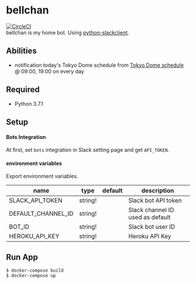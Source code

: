 # bellchan
[![CircleCI](https://circleci.com/gh/shirakiya/bellchan.svg?style=svg)](https://circleci.com/gh/shirakiya/bellchan)  
bellchan is my home bot. Using [python-slackclient](https://github.com/slackapi/python-slackclient).


## Abilities
- notification today's Tokyo Dome schedule from [Tokyo Dome schedule](https://www.tokyo-dome.co.jp/dome/event/schedule.html) @ 09:00, 19:00 on every day


## Required
- Python 3.7.1


## Setup
#### Bots Integration
At first, set `bots` integration in Slack setting page and get `API_TOKEN`.

#### environment variables
Export environment variables.

| name                   | type    | default | description                                         |
|------------------------|---------|---------|-----------------------------------------------------|
| SLACK_API_TOKEN        | string! |         | Slack bot API token                                 |
| DEFAULT_CHANNEL_ID     | string! |         | Slack channel ID used as default                    |
| BOT_ID                 | string! |         | Slack bot user ID                                   |
| HEROKU_API_KEY         | string! |         | Heroku API Key                                      |


## Run App
```
$ docker-compose build
$ docker-compose up
```
